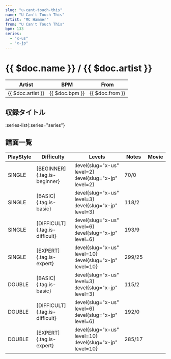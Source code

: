 ```yaml
---
slug: "u-cant-touch-this"
name: "U Can't Touch This"
artist: "MC Hammer"
from: "U Can't Touch This"
bpm: 133
series:
  - "x-us"
  - "x-jp"
---
```


# {{ $doc.name }} / {{ $doc.artist }}

|Artist|BPM|From|
|------|---|----|
|{{ $doc.artist }}|{{ $doc.bpm }}|{{ $doc.from }}|

## 収録タイトル

:series-list{:series="series"}

## 譜面一覧

|PlayStyle|Difficulty|Levels|Notes|Movie|
|---------|----------|------|-----|-----|
|SINGLE|[BEGINNER]{.tag.is-beginner}|<div class="field is-grouped is-grouped-multiline"> :level{slug="x-us" level=2} :level{slug="x-jp" level=2}</div>|70/0||
|SINGLE|[BASIC]{.tag.is-basic}|<div class="field is-grouped is-grouped-multiline"> :level{slug="x-us" level=3} :level{slug="x-jp" level=3}</div>|118/2||
|SINGLE|[DIFFICULT]{.tag.is-difficult}|<div class="field is-grouped is-grouped-multiline"> :level{slug="x-us" level=6} :level{slug="x-jp" level=6}</div>|193/9||
|SINGLE|[EXPERT]{.tag.is-expert}|<div class="field is-grouped is-grouped-multiline"> :level{slug="x-us" level=10} :level{slug="x-jp" level=10}</div>|299/25||
|DOUBLE|[BASIC]{.tag.is-basic}|<div class="field is-grouped is-grouped-multiline"> :level{slug="x-us" level=3} :level{slug="x-jp" level=3}</div>|115/2||
|DOUBLE|[DIFFICULT]{.tag.is-difficult}|<div class="field is-grouped is-grouped-multiline"> :level{slug="x-us" level=6} :level{slug="x-jp" level=6}</div>|192/0||
|DOUBLE|[EXPERT]{.tag.is-expert}|<div class="field is-grouped is-grouped-multiline"> :level{slug="x-us" level=10} :level{slug="x-jp" level=10}</div>|285/17||
